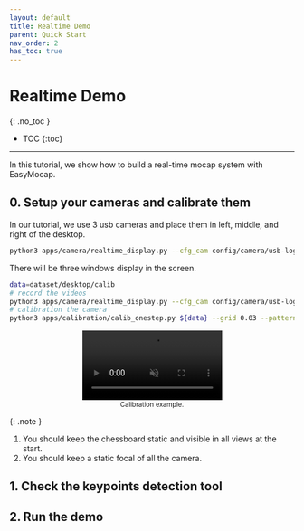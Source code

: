 ```yaml
---
layout: default
title: Realtime Demo
parent: Quick Start
nav_order: 2
has_toc: true
---
```


# Realtime Demo
{: .no_toc }

- TOC
{:toc}
---

In this tutorial, we show how to build a real-time mocap system with EasyMocap.

## 0. Setup your cameras and calibrate them

In our tutorial, we use 3 usb cameras and place them in left, middle, and right of the desktop.

```bash
python3 apps/camera/realtime_display.py --cfg_cam config/camera/usb-logitech.yml --display
```

There will be three windows display in the screen.

```bash
data=dataset/desktop/calib
# record the videos
python3 apps/camera/realtime_display.py --cfg_cam config/camera/usb-logitech.yml --display --num 1800 --out ${data}
# calibration the camera
python3 apps/calibration/calib_onestep.py ${data} --grid 0.03 --pattern 11,8
```

<div align="center">
    <video width="49%" playsinline="" autoplay="autoplay" loop="loop" preload="" muted=""><source src="../videos/desktop-calib.mp4" type="video/mp4">
    </video>
    <br>
    <sup>Calibration example.</sup>
</div>

{: .note }
1. You should keep the chessboard static and visible in all views at the start.
2. You should keep a static focal of all the camera.


## 1. Check the keypoints detection tool

## 2. Run the demo


